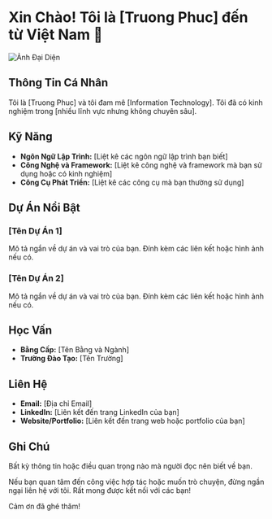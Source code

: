 # Xin Chào! Tôi là [Truong Phuc] đến từ Việt Nam 💓

![Ảnh Đại Diện](https://i.imgur.com/yy8mm7w.png)

## Thông Tin Cá Nhân

Tôi là [Truong Phuc] và tôi đam mê [Information Technology]. Tôi đã có kinh nghiệm trong [nhiều lĩnh vực nhưng không chuyên sâu].

## Kỹ Năng

- **Ngôn Ngữ Lập Trình:** [Liệt kê các ngôn ngữ lập trình bạn biết]
- **Công Nghệ và Framework:** [Liệt kê công nghệ và framework mà bạn sử dụng hoặc có kinh nghiệm]
- **Công Cụ Phát Triển:** [Liệt kê các công cụ mà bạn thường sử dụng]

## Dự Án Nổi Bật

### [Tên Dự Án 1]

Mô tả ngắn về dự án và vai trò của bạn. Đính kèm các liên kết hoặc hình ảnh nếu có.

### [Tên Dự Án 2]

Mô tả ngắn về dự án và vai trò của bạn. Đính kèm các liên kết hoặc hình ảnh nếu có.

## Học Vấn

- **Bằng Cấp:** [Tên Bằng và Ngành]
- **Trường Đào Tạo:** [Tên Trường]

## Liên Hệ

- **Email:** [Địa chỉ Email]
- **LinkedIn:** [Liên kết đến trang LinkedIn của bạn]
- **Website/Portfolio:** [Liên kết đến trang web hoặc portfolio của bạn]

## Ghi Chú

Bất kỳ thông tin hoặc điều quan trọng nào mà người đọc nên biết về bạn.

Nếu bạn quan tâm đến công việc hợp tác hoặc muốn trò chuyện, đừng ngần ngại liên hệ với tôi. Rất mong được kết nối với các bạn!

Cảm ơn đã ghé thăm!


